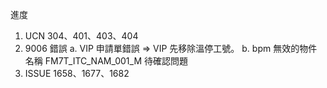 進度

1. UCN 304、401、403、404
2. 9006 錯誤 
   a. VIP 申請單錯誤 => VIP 先移除溫停工號。 
   b. bpm 無效的物件名稱 FM7T_ITC_NAM_001_M 待確認問題
5. ISSUE 1658、1677、1682
